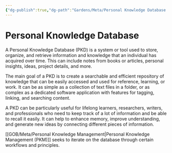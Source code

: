 ```yaml
---
{"dg-publish":true,"dg-path":"Gardens/Meta/Personal Knowledge Database.md","permalink":"/gardens/meta/personal-knowledge-database/","tags":["fundamental","definition","howto"],"noteIcon":"1"}
---
```


# Personal Knowledge Database

A Personal Knowledge Database (PKD) is a system or tool used to store, organize, and retrieve information and knowledge that an individual has acquired over time. This can include notes from books or articles, personal insights, ideas, project details, and more.    
  
The main goal of a PKD is to create a searchable and efficient repository of knowledge that can be easily accessed and used for reference, learning, or work. It can be as simple as a collection of text files in a folder, or as complex as a dedicated software application with features for tagging, linking, and searching content.  
  
A PKD can be particularly useful for lifelong learners, researchers, writers, and professionals who need to keep track of a lot of information and be able to recall it easily. It can help to enhance memory, improve understanding, and generate new ideas by connecting different pieces of information.

[[GOB/Meta/Personal Knowledge Management\|Personal Knowledge Management (PKM)]] seeks to iterate on the database through certain workflows and principles.
